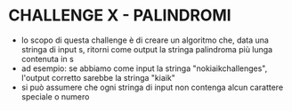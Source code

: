 # CHALLENGE X - PALINDROMI

- lo scopo di questa challenge è di creare un algoritmo che, data una stringa di input s, ritorni come output la
  stringa palindroma più lunga contenuta in s
- ad esempio: se abbiamo come input la stringa "nokiaikchallenges", l'output corretto sarebbe la stringa "kiaik"
- si può assumere che ogni stringa di input non contenga alcun carattere speciale o numero

